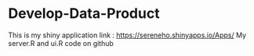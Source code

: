 # Develop-Data-Product
 This is my shiny application link : https://sereneho.shinyapps.io/Apps/
 My server.R and ui.R code on github
